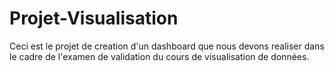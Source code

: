 # Projet-Visualisation
Ceci est le projet de creation d'un dashboard que nous devons realiser dans le cadre de l'examen de validation du cours de visualisation de données.
